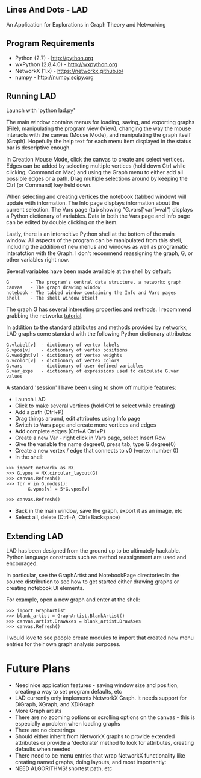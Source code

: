 ## Lines And Dots - LAD

An Application for Explorations in Graph Theory and Networking

## Program Requirements

* Python (2.7) - http://python.org
* wxPython (2.8.4.0) - http://wxpython.org
* NetworkX (1.x) - https://networkx.github.io/
* numpy - http://numpy.scipy.org

## Running LAD

Launch with 'python lad.py'

The main window contains menus for loading, saving, and exporting graphs
(File), manipulating the program view (View), changing the way the mouse
interacts with the canvas (Mouse Mode), and manipulating the graph
itself (Graph). Hopefully the help text for each menu item displayed in
the status bar is descriptive enough.

In Creation Mouse Mode, click the canvas to create and select vertices.
Edges can be added by selecting multiple vertices (hold down Ctrl while
clicking, Command on Mac) and using the Graph menu to either add all
possible edges or a path. Drag multiple selections around by keeping the
Ctrl (or Command) key held down.

When selecting and creating vertices the notebook (tabbed window) will
update with information. The Info page displays information about the
current selection. The Vars page (tab showing "G.vars['var']=val")
displays a Python dictionary of variables. Data in both the Vars page
and Info page can be edited by double clicking on the item.

Lastly, there is an interacitive Python shell at the bottom of the main
window. All aspects of the program can be manipulated from this shell,
including the addition of new menus and windows as well as programatic
interatction with the Graph. I don't recommend reassigning the graph,
G, or other variables right now.

Several variables have been made available at the shell by default:

```
G        - The program's central data structure, a networkx graph
canvas   - The graph drawing window
notebook - The tabbed window containing the Info and Vars pages
shell    - The shell window itself
```

The graph G has several interesting properties and methods. I recommend
grabbing the networkx
[tutorial](https://networkx.github.io/documentation/networkx-1.9/_downloads/networkx_tutorial.pdf).

In addition to the standard attributes and methods provided by networkx,
LAD graphs come standard with the following Python dictionary attributes:

```
G.vlabel[v]  - dictionary of vertex labels
G.vpos[v]    - dictionary of vertex positions
G.vweight[v] - dictionary of vertex weights
G.vcolor[v]  - dictionary of vertex colors
G.vars       - dictionary of user defined variables
G.var_exps   - dictionary of expressions used to calculate G.var values
```

A standard 'session' I have been using to show off multiple features:

* Launch LAD
* Click to make several vertices (hold Ctrl to select while creating)
* Add a path (Ctrl+P)
* Drag things around, edit attributes using Info page
* Switch to Vars page and create more vertices and edges
* Add complete edges (Ctrl+A Ctrl+P)
* Create a new Var - right click in Vars page, select Insert Row
* Give the variable the name degree0, press tab, type G.degree(0)
* Create a new vertex / edge that connects to v0 (vertex number 0)
* In the shell:

```
>>> import networkx as NX 
>>> G.vpos = NX.circular_layout(G)
>>> canvas.Refresh()
>>> for v in G.nodes():
        G.vpos[v] = 5*G.vpos[v]

>>> canvas.Refresh()
```

* Back in the main window, save the graph, export it as an image, etc
* Select all, delete (Ctrl+A, Ctrl+Backspace)

## Extending LAD

LAD has been designed from the ground up to be ultimately hackable. Python
language constructs such as method reassignment are used and encouraged.

In particular, see the GraphArtist and NotebookPage directories in the
source distribution to see how to get started either drawing graphs or
creating notebook UI elements.

For example, open a new graph and enter at the shell:

```
>>> import GraphArtist
>>> blank_artist = GraphArtist.BlankArtist()
>>> canvas.artist.DrawAxes = blank_artist.DrawAxes
>>> canvas.Refresh()
```

I would love to see people create modules to import that created new
menu entries for their own graph analysis purposes.

Future Plans
============
* Need nice application features - saving window size and position,
  creating a way to set program defaults, etc
* LAD currently only implements NetworkX Graph. It needs support for
  DiGraph, XGraph, and XDiGraph
* More Graph artists
* There are no zooming options or scrolling options on the canvas - this
  is especially a problem when loading graphs
* There are no docstrings
* Should either inherit from NetworkX graphs to provide extended
  attributes or provide a 'dectorate' method to look for attributes,
  creating defaults when needed
* There need to be menu entries that wrap NetworkX functionality like
  creating named graphs, doing layouts, and most importantly:
* NEED ALGORITHMS! shortest path, etc
